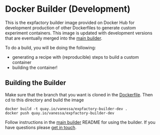 # Docker Builder (Development)

This is the expfactory builder image provided on Docker Hub for development production of other Dockerfiles to generate custom experiment containers. This image is updated with development versions that are eventually merged into the [main builder](../builder).

To do a build, you will be doing the following:

 - generating a recipe with (reproducible) steps to build a custom container
 - building the container!


## Building the Builder
Make sure that the branch that you want is cloned in the [Dockerfile](Dockerfile). Then cd to this directory and
build the image

```
docker build -t quay.io/vanessa/expfactory-builder-dev .
docker push quay.io/vanessa/expfactory-builder-dev
```

Follow instructions in the [main builder](../builder) README for using the builder. If you have questions please [get in touch](https://www.github.com/expfactory/issues).
